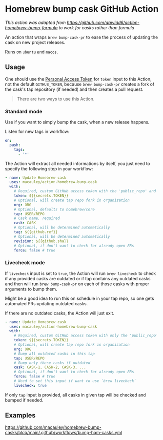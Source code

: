 # Homebrew bump cask GitHub Action

_This action was adapted from https://github.com/dawidd6/action-homebrew-bump-formula to work for casks rather than formula_

An action that wraps `brew bump-cask-pr` to ease the process of updating the cask on new project releases.

Runs on `ubuntu` and `macos`.
## Usage

One should use the [Personal Access Token](https://github.com/settings/tokens/new?scopes=public_repo,workflow) for `token` input to this Action, not the default `GITHUB_TOKEN`, because `brew bump-cask-pr` creates a fork of the cask's tap repository (if needed) and then creates a pull request.

> There are two ways to use this Action.

### Standard mode

Use if you want to simply bump the cask, when a new release happens.

Listen for new tags in workflow:

```yaml
on:
  push:
    tags:
      - '*'
```

The Action will extract all needed informations by itself, you just need to specify the following step in your workflow:

```yaml
- name: Update Homebrew cask
  uses: macauley/action-homebrew-bump-cask
  with:
    # Required, custom GitHub access token with the 'public_repo' and 'workflow' scopes
    token: ${{secrets.TOKEN}}
    # Optional, will create tap repo fork in organization
    org: ORG
    # Optional, defaults to homebrew/core
    tap: USER/REPO
    # Cask name, required
    cask: CASK
    # Optional, will be determined automatically
    tag: ${{github.ref}}
    # Optional, will be determined automatically
    revision: ${{github.sha}}
    # Optional, if don't want to check for already open PRs
    force: false # true
```

### Livecheck mode

If `livecheck` input is set to `true`, the Action will run `brew livecheck` to check if any provided casks are outdated or if tap contains any outdated casks and then will run `brew bump-cask-pr` on each of those casks with proper arguments to bump them.

Might be a good idea to run this on schedule in your tap repo, so one gets automated PRs updating outdated casks.

If there are no outdated casks, the Action will just exit.

```yaml
- name: Update Homebrew cask
  uses: macauley/action-homebrew-bump-cask
  with:
    # Required, custom GitHub access token with only the 'public_repo' scope enabled
    token: ${{secrets.TOKEN}}
    # Optional, will create tap repo fork in organization
    org: ORG
    # Bump all outdated casks in this tap
    tap: USER/REPO
    # Bump only these casks if outdated
    cask: CASK-1, CASK-2, CASK-3, ...
    # Optional, if don't want to check for already open PRs
    force: false # true
    # Need to set this input if want to use `brew livecheck`
    livecheck: true
```

If only `tap` input is provided, all casks in given tap will be checked and bumped if needed.

## Examples
https://github.com/macauley/homebrew-bump-casks/blob/main/.github/workflows/bump-ham-casks.yml
